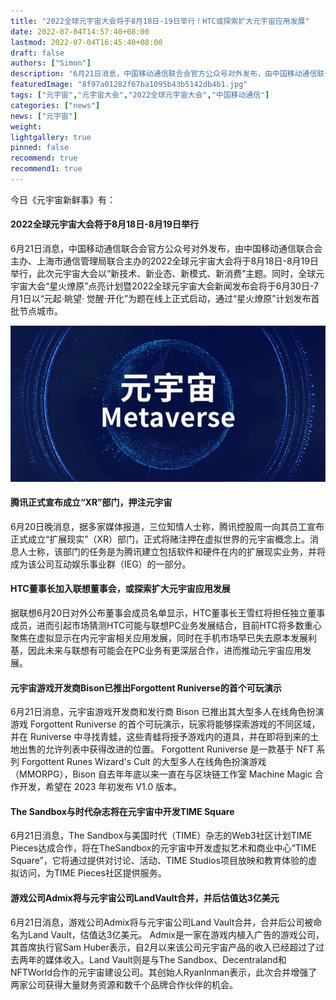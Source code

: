 ```yaml
---
title: "2022全球元宇宙大会将于8月18日-19日举行！HTC或探索扩大元宇宙应用发展"
date: 2022-07-04T14:57:40+08:00
lastmod: 2022-07-04T16:45:40+08:00
draft: false
authors: ["Simon"]
description: "6月21日消息，中国移动通信联合会官方公众号对外发布，由中国移动通信联合会主办、上海市通信管理局联合主办的2022全球元宇宙大会将于8月18日-8月19日举行。"
featuredImage: "8f97a01282f67ba1095b43b5142db4b1.jpg"
tags: ["元宇宙","元宇宙大会","2022全球元宇宙大会","中国移动通信"]
categories: ["news"]
news: ["元宇宙"]
weight: 
lightgallery: true
pinned: false
recommend: true
recommend1: true
---
```


今日《元宇宙新鲜事》有：

#### 2022全球元宇宙大会将于8月18日-8月19日举行

6月21日消息，中国移动通信联合会官方公众号对外发布，由中国移动通信联合会主办、上海市通信管理局联合主办的2022全球元宇宙大会将于8月18日-8月19日举行，此次元宇宙大会以“新技术、新业态、新模式、新消费”主题。同时，全球元宇宙大会“星火燎原”点亮计划暨2022全球元宇宙大会新闻发布会将于6月30日-7月1日以“元起·眺望· 觉醒·开化”为题在线上正式启动，通过“星火燎原”计划发布首批节点城市。

![配图一](8f97a01282f67ba1095b43b5142db4b1.jpg)

#### 腾讯正式宣布成立“XR”部门，押注元宇宙

6月20日晚消息，据多家媒体报道，三位知情人士称，腾讯控股周一向其员工宣布正式成立“扩展现实”（XR）部门，正式将赌注押在虚拟世界的元宇宙概念上。消息人士称，该部门的任务是为腾讯建立包括软件和硬件在内的扩展现实业务，并将成为该公司互动娱乐事业群（IEG）的一部分。

#### HTC董事长加入联想董事会，或探索扩大元宇宙应用发展

据联想6月20日对外公布董事会成员名单显示，HTC董事长王雪红将担任独立董事成员，进而引起市场猜测HTC可能与联想PC业务发展结合，目前HTC将多数重心聚焦在虚拟显示在内元宇宙相关应用发展，同时在手机市场早已失去原本发展利基，因此未来与联想有可能会在PC业务有更深层合作，进而推动元宇宙应用发展。

#### 元宇宙游戏开发商Bison已推出Forgottent Runiverse的首个可玩演示

6月21日消息，元宇宙游戏开发商和发行商 Bison 已推出其大型多人在线角色扮演游戏 Forgottent Runiverse 的首个可玩演示，玩家将能够探索游戏的不同区域，并在 Runiverse 中寻找青蛙，这些青蛙将授予游戏内的道具，并在即将到来的土地出售的允许列表中获得改进的位置。 Forgottent Runiverse 是一款基于 NFT 系列 Forgottent Runes Wizard's Cult 的大型多人在线角色扮演游戏（MMORPG），Bison 自去年年底以来一直在与区块链工作室 Machine Magic 合作开发，希望在 2023 年初发布 V1.0 版本。

#### The Sandbox与时代杂志将在元宇宙中开发TIME Square

6月21日消息，The Sandbox与美国时代（TIME）杂志的Web3社区计划TIME Pieces达成合作，将在TheSandbox的元宇宙中开发虚拟艺术和商业中心“TIME Square”，它将通过提供对讨论、活动、TIME Studios项目放映和教育体验的虚拟访问，为TIME Pieces社区提供服务。

#### 游戏公司Admix将与元宇宙公司LandVault合并，并后估值达3亿美元

6月21日消息，游戏公司Admix将与元宇宙公司Land Vault合并，合并后公司被命名为Land Vault，估值达3亿美元。 Admix是一家在游戏内植入广告的游戏公司，其首席执行官Sam Huber表示，自2月以来该公司元宇宙产品的收入已经超过了过去两年的媒体收入。Land Vault则是与The Sandbox、Decentraland和NFTWorld合作的元宇宙建设公司。其创始人RyanInman表示，此次合并增强了两家公司获得大量财务资源和数千个品牌合作伙伴的机会。
